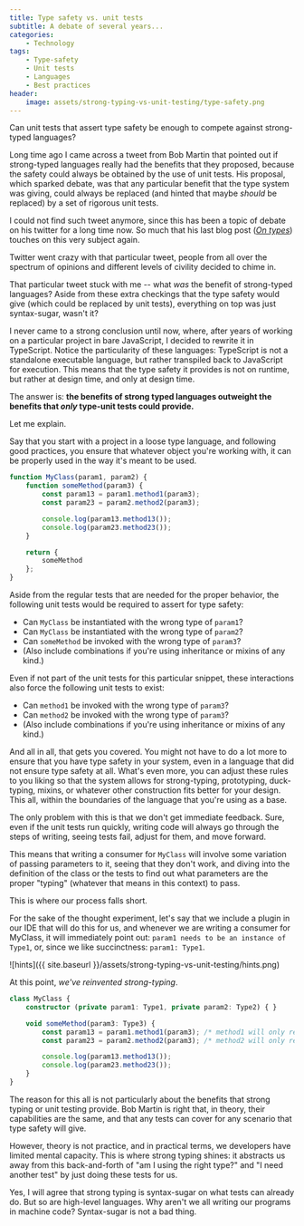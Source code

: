 ```yaml
---
title: Type safety vs. unit tests
subtitle: A debate of several years...
categories:
    - Technology
tags:
    - Type-safety
    - Unit tests
    - Languages
    - Best practices
header:
    image: assets/strong-typing-vs-unit-testing/type-safety.png
---
```


Can unit tests that assert type safety be enough to compete against strong-typed languages?

<!--more-->

Long time ago I came across a tweet from Bob Martin that pointed out if strong-typed languages really had the benefits that they proposed, because the safety could always be obtained by the use of unit tests. His proposal, which sparked debate, was that any particular benefit that the type system was giving, could always be replaced (and hinted that maybe _should_ be replaced) by a set of rigorous unit tests.

I could not find such tweet anymore, since this has been a topic of debate on his twitter for a long time now. So much that his last blog post (_[On types](https://blog.cleancoder.com/uncle-bob/2021/06/25/OnTypes.html)_) touches on this very subject again.

Twitter went crazy with that particular tweet, people from all over the spectrum of opinions and different levels of civility decided to chime in.

That particular tweet stuck with me -- what _was_ the benefit of strong-typed languages? Aside from these extra checkings that the type safety would give (which could be replaced by unit tests), everything on top was just syntax-sugar, wasn't it?

I never came to a strong conclusion until now, where, after years of working on a particular project in bare JavaScript, I decided to rewrite it in TypeScript. Notice the particularity of these languages: TypeScript is not a standalone executable language, but rather transpiled back to JavaScript for execution. This means that the type safety it provides is not on runtime, but rather at design time, and only at design time.

The answer is: **the benefits of strong typed languages outweight the benefits that _only_ type-unit tests could provide.**

Let me explain.

Say that you start with a project in a loose type language, and following good practices, you ensure that whatever object you're working with, it can be properly used in the way it's meant to be used.

```js
function MyClass(param1, param2) {
    function someMethod(param3) {
        const param13 = param1.method1(param3);
        const param23 = param2.method2(param3);

        console.log(param13.method13());
        console.log(param23.method23());
    }

    return {
        someMethod
    };
}
```

Aside from the regular tests that are needed for the proper behavior, the following unit tests would be required to assert for type safety:

- Can `MyClass` be instantiated with the wrong type of `param1`?
- Can `MyClass` be instantiated with the wrong type of `param2`?
- Can `someMethod` be invoked with the wrong type of `param3`?
- (Also include combinations if you're using inheritance or mixins of any kind.)

Even if not part of the unit tests for this particular snippet, these interactions also force the following unit tests to exist:

- Can `method1` be invoked with the wrong type of `param3`?
- Can `method2` be invoked with the wrong type of `param3`?
- (Also include combinations if you're using inheritance or mixins of any kind.)

And all in all, that gets you covered. You might not have to do a lot more to ensure that you have type safety in your system, even in a language that did not ensure type safety at all. What's even more, you can adjust these rules to you liking so that the system allows for strong-typing, prototyping, duck-typing, mixins, or whatever other construction fits better for your design. This all, within the boundaries of the language that you're using as a base.

The only problem with this is that we don't get immediate feedback. Sure, even if the unit tests run quickly, writing code will always go through the steps of writing, seeing tests fail, adjust for them, and move forward.

This means that writing a consumer for `MyClass` will involve some variation of passing parameters to it, seeing that they don't work, and diving into the definition of the class or the tests to find out what parameters are the proper "typing" (whatever that means in this context) to pass.

This is where our process falls short.

For the sake of the thought experiment, let's say that we include a plugin in our IDE that will do this for us, and whenever we are writing a consumer for MyClass, it will immediately point out: `param1 needs to be an instance of Type1`, or, since we like succinctness: `param1: Type1`.

![hints]({{ site.baseurl }}/assets/strong-typing-vs-unit-testing/hints.png)

At this point, _we've reinvented strong-typing_.

```ts
class MyClass {
    constructor (private param1: Type1, private param2: Type2) { }

    void someMethod(param3: Type3) {
        const param13 = param1.method1(param3); /* method1 will only receive Type3 */
        const param23 = param2.method2(param3); /* method2 will only receive Type3 */

        console.log(param13.method13());
        console.log(param23.method23());
    }
}
```

The reason for this all is not particularly about the benefits that strong typing or unit testing provide. Bob Martin is right that, in theory, their capabilities are the same, and that any tests can cover for any scenario that type safety will give.

However, theory is not practice, and in practical terms, we developers have limited mental capacity. This is where strong typing shines: it abstracts us away from this back-and-forth of "am I using the right type?" and "I need another test" by just doing these tests for us.

Yes, I will agree that strong typing is syntax-sugar on what tests can already do. But so are high-level languages. Why aren't we all writing our programs in machine code? Syntax-sugar is not a bad thing.